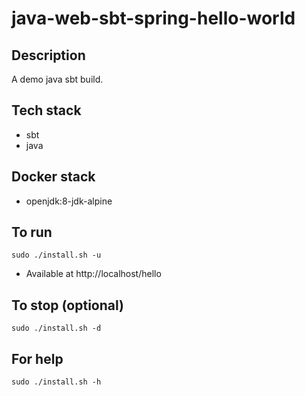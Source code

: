 # java-web-sbt-spring-hello-world

## Description
A demo java sbt build.

## Tech stack
- sbt
- java

## Docker stack
- openjdk:8-jdk-alpine

## To run
`sudo ./install.sh -u`
- Available at http://localhost/hello

## To stop (optional)
`sudo ./install.sh -d`

## For help
`sudo ./install.sh -h`

